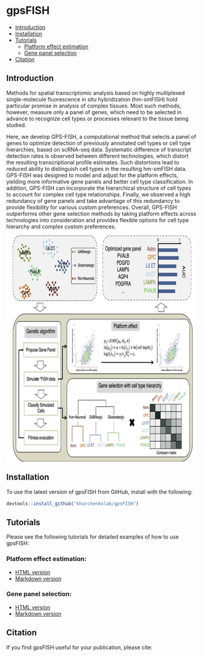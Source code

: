 # gpsFISH
- [Introduction](#introduction)
- [Installation](#installation)
- [Tutorials](#tutorials)
  * [Platform effect estimation](#platform-effect-estimation)
  * [Gene panel selection](#gene-panel-selection)
- [Citation](#citation)


## Introduction
Methods for spatial transcriptomic analysis based on highly multiplexed single-molecule fluorescence in situ hybridization (hm-smFISH) hold particular promise in analysis of complex tissues. Most such methods, however, measure only a panel of genes, which need to be selected in advance to recognize cell types or processes relevant to the tissue being studied. 

Here, we develop GPS-FISH, a computational method that selects a panel of genes to optimize detection of previously annotated cell types or cell type hierarchies, based on scRNA-seq data. Systematic difference of transcript detection rates is observed between different technologies, which distort the resulting transcriptional profile estimates. Such distortions lead to reduced ability to distinguish cell types in the resulting hm-smFISH data. GPS-FISH was designed to model and adjust for the platform effects, yielding more informative gene panels and better cell type classification. In addition, GPS-FISH can incorporate the hierarchical structure of cell types to account for complex cell type relationships. Finally, we observed a high redundancy of gene panels and take advantage of this redundancy to provide flexibility for various custom preferences. Overall, GPS-FISH outperforms other gene selection methods by taking platform effects across technologies into consideration and provides flexible options for cell type hierarchy and complex custom preferences. 

<img src="inst/workflow.jpg" align="center" height="600">

## Installation
To use the latest version of gpsFISH from GitHub, install with the following:

``` r
devtools::install_github("kharchenkolab/gpsFISH")
```

## Tutorials

Please see the following tutorials for detailed examples of how to use gpsFISH: 

### Platform effect estimation:
* [HTML version](https://htmlpreview.github.io/?https://github.com/kharchenkolab/gpsFISH/blob/main/doc/simulation_training.html)
* [Markdown version](doc/simulation_training.Rmd)

### Gene panel selection:
* [HTML version](https://htmlpreview.github.io/?https://github.com/kharchenkolab/gpsFISH/blob/main/doc/gene_panel_selection.html)
* [Markdown version](doc/gene_panel_selection.Rmd)


## Citation

If you find gpsFISH useful for your publication, please cite:
